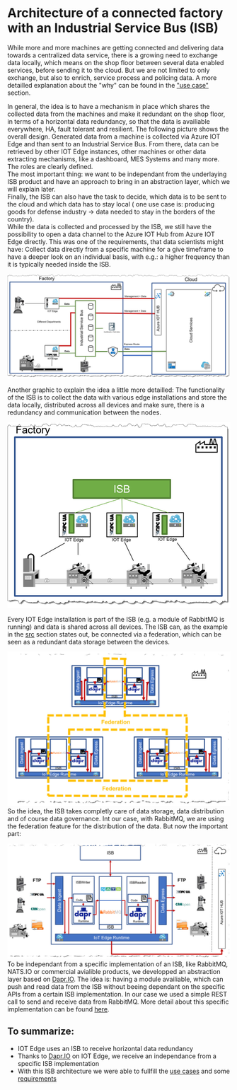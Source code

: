 # Architecture of a connected factory with an Industrial Service Bus (ISB)

While more and more machines are getting connected and delivering data towards a centralized data service, there is a growing need to exchange data locally, which means on the shop floor between several data enabled services, before sending it to the cloud. But we are not limited to only exchange, but also to enrich, service process and policing data.
A more detailled explanation about the "why" can be found in the ["use case"](USECASES.md) section.<br>

In general, the idea is to have a mechanism in place which shares the collected data from the machines and make it redundant on the shop floor, in terms of a horizontal data redundancy, so that the data is availiable everywhere, HA, fault tolerant and resilient.
The following picture shows the overall design. Generated data from a machine is collected via Azure IOT Edge and than sent to an Industrial Service Bus. From there, data can be retrieved by other IOT Edge instances, other machines or other data extracting mechanisms, like a dashboard, MES Systems and many more. The roles are clearly defined. <br>
The most important thing: we want to be independant from the underlaying ISB product and have an approach to bring in an abstraction layer, which we will explain later.
<br>
Finally, the ISB can also have the task to decide, which data is to be sent to the cloud and which data has to stay local ( one use case is: producing goods for defense industry -> data needed to stay in the borders of the country). <br>
While the data is collected and processed by the ISB, we still have the possibility to open a data channel to the Azure IOT Hub from Azure IOT Edge directly. This was one of the requirements, that data scientists might have: Collect data directly from a specific machine for a give timeframe to have a deeper look on an individual basis, with e.g.: a higher frequency than it is typically needed inside the ISB.

![isb_iot_edge](img/isb_overall_arch.jpg) 

Another graphic to explain the idea a little more detailled:
The functionality of the ISB is to collect the data with various edge installations and store the data locally, distributed across all devices and make sure, there is a redundancy and communication between the nodes.

![isb_factory_iotedge](img/isb_factory_iotedge.jpg)

Every IOT Edge installation is part of the ISB (e.g. a module of RabbitMQ is running) and data is shared across all devices. The ISB can, as the example in the [src](../src/deployment/README.md) section states out, be connected via a federation, which can be seen as a redundant data storage between the devices.

![rabbitmqfederation](img/federation.jpg)
So the idea, the ISB takes completly care of data storage, data distribution and of course data governance. Int our case, with RabbitMQ, we are using the federation feature for the distribution of the data.
But now the important part:

![dapriotedge](img/dapr_iotedge.jpg)
To be independant from a specific implementation of an ISB, like RabbitMQ, NATS.IO or commercial avialible products, we developped an abstraction layer based on [Dapr.IO](https://dapr.io/). The idea is: having a module availiable, which can push and read data from the ISB without beeing dependant on the specific APIs from a certain ISB implementation. In our case we used a simple REST call to send and receive data from RabbitMQ. 
More detail about this specific implementation can be found [here](../src/README.md).
<br>
## To summarize:
* IOT Edge uses an ISB to receive horizontal data redundancy
* Thanks to [Dapr.IO](https://dapr.io/) on IOT Edge, we receive an independance from a specific ISB implementation
* With this ISB architecture we were able to fullfill the [use cases](USECASES.md) and some [requirements](REQUREMENTS.md)
